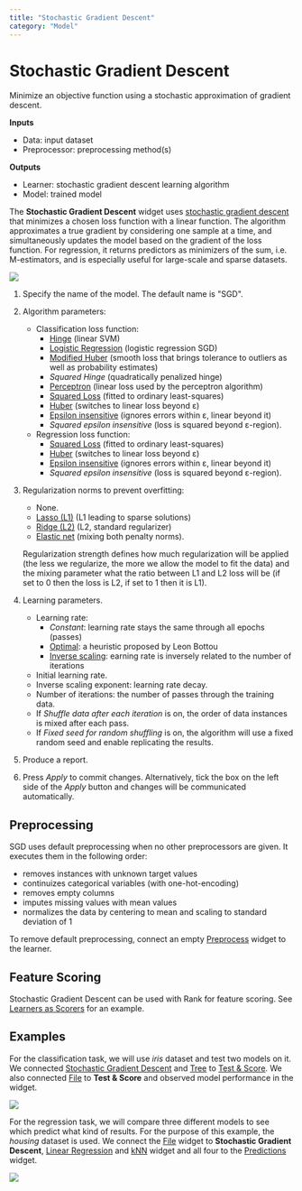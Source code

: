 ```yaml
---
title: "Stochastic Gradient Descent"
category: "Model"
---
```

Stochastic Gradient Descent
===========================

Minimize an objective function using a stochastic approximation of gradient descent.

**Inputs**

- Data: input dataset
- Preprocessor: preprocessing method(s)

**Outputs**

- Learner: stochastic gradient descent learning algorithm
- Model: trained model

The **Stochastic Gradient Descent** widget uses [stochastic gradient descent](https://en.wikipedia.org/wiki/Stochastic_gradient_descent) that minimizes a chosen loss function with a linear function. The algorithm approximates a true gradient by considering one sample at a time, and simultaneously updates the model based on the gradient of the loss function. For regression, it returns predictors as minimizers of the sum, i.e. M-estimators, and is especially useful for large-scale and sparse datasets.

![](../images/StochasticGradientDescent-stamped.png)

1. Specify the name of the model. The default name is "SGD".
2. Algorithm parameters:
    - Classification loss function:
        - [Hinge](https://en.wikipedia.org/wiki/Hinge_loss) (linear SVM)
        - [Logistic Regression](http://scikit-learn.org/stable/modules/generated/sklearn.linear_model.LogisticRegression.html#sklearn.linear_model.LogisticRegression) (logistic regression SGD)
        - [Modified Huber](https://en.wikipedia.org/wiki/Huber_loss) (smooth loss that brings tolerance to outliers as well as probability estimates)
        - *Squared Hinge* (quadratically penalized hinge)
        - [Perceptron](http://scikit-learn.org/stable/modules/generated/sklearn.linear_model.Perceptron.html#sklearn.linear_model.Perceptron) (linear loss used by the perceptron algorithm)
        - [Squared Loss](https://en.wikipedia.org/wiki/Mean_squared_error#Regression) (fitted to ordinary least-squares)
        - [Huber](https://en.wikipedia.org/wiki/Huber_loss) (switches to linear loss beyond ε)
        - [Epsilon insensitive](http://kernelsvm.tripod.com/) (ignores errors within ε, linear beyond it)
        - *Squared epsilon insensitive* (loss is squared beyond ε-region).
    - Regression loss function:
        - [Squared Loss](https://en.wikipedia.org/wiki/Mean_squared_error#Regression) (fitted to ordinary least-squares)
        - [Huber](https://en.wikipedia.org/wiki/Huber_loss) (switches to linear loss beyond ε)
        - [Epsilon insensitive](http://kernelsvm.tripod.com/) (ignores errors within ε, linear beyond it)
        - *Squared epsilon insensitive* (loss is squared beyond ε-region).
3. Regularization norms to prevent overfitting:
   - None.
   - [Lasso (L1)](https://en.wikipedia.org/wiki/Taxicab_geometry) (L1 leading to sparse solutions)
   - [Ridge (L2)](https://en.wikipedia.org/wiki/Norm_(mathematics)#p-norm) (L2, standard regularizer)
   - [Elastic net](https://en.wikipedia.org/wiki/Elastic_net_regularization) (mixing both penalty norms).

   Regularization strength defines how much regularization will be applied (the less we regularize, the more we allow the model to fit the data) and the mixing parameter what the ratio between L1 and L2 loss will be (if set to 0 then the loss is L2, if set to 1 then it is L1).
4. Learning parameters.
   - Learning rate:
      - *Constant*: learning rate stays the same through all epochs (passes)
      - [Optimal](http://leon.bottou.org/projects/sgd): a heuristic proposed by Leon Bottou
      - [Inverse scaling](http://users.ics.aalto.fi/jhollmen/dippa/node22.html): earning rate is inversely related to the number of iterations
   - Initial learning rate.
   - Inverse scaling exponent: learning rate decay.
   - Number of iterations: the number of passes through the training data.
   - If *Shuffle data after each iteration* is on, the order of data instances is mixed after each pass.
   - If *Fixed seed for random shuffling* is on, the algorithm will use a fixed random seed and enable replicating the results.
5. Produce a report.
6. Press *Apply* to commit changes. Alternatively, tick the box on the left side of the *Apply* button and changes will be communicated automatically.

Preprocessing
-------------

SGD uses default preprocessing when no other preprocessors are given. It executes them in the following order:

- removes instances with unknown target values
- continuizes categorical variables (with one-hot-encoding)
- removes empty columns
- imputes missing values with mean values
- normalizes the data by centering to mean and scaling to standard deviation of 1

To remove default preprocessing, connect an empty [Preprocess](../../data/preprocess/) widget to the learner.

Feature Scoring
---------------

Stochastic Gradient Descent can be used with Rank for feature scoring. See [Learners as Scorers](../../../learners-as-scorers/index/) for an example.

Examples
--------

For the classification task, we will use *iris* dataset and test two models on it. We connected [Stochastic Gradient Descent](../model/stochasticgradient.md) and [Tree](../model/tree.md) to [Test & Score](../evaluate/testandscore.md). We also connected [File](../../data/file/) to **Test & Score** and observed model performance in the widget.

![](../images/StochasticGradientDescent-classification.png)

For the regression task, we will compare three different models to see which predict what kind of results. For the purpose of this example, the *housing* dataset is used. We connect the [File](../../data/file/) widget to **Stochastic Gradient Descent**, [Linear Regression](../model/linearregression.md) and [kNN](../model/knn.md) widget and all four to the [Predictions](../../evaluate/predictions/) widget.

![](../images/StochasticGradientDescent-regression.png)
